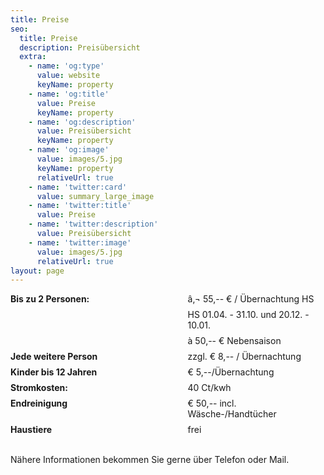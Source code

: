 ```yaml
---
title: Preise
seo:
  title: Preise
  description: Preisübersicht
  extra:
    - name: 'og:type'
      value: website
      keyName: property
    - name: 'og:title'
      value: Preise
      keyName: property
    - name: 'og:description'
      value: Preisübersicht
      keyName: property
    - name: 'og:image'
      value: images/5.jpg
      keyName: property
      relativeUrl: true
    - name: 'twitter:card'
      value: summary_large_image
    - name: 'twitter:title'
      value: Preise
    - name: 'twitter:description'
      value: Preisübersicht
    - name: 'twitter:image'
      value: images/5.jpg
      relativeUrl: true
layout: page
---
```

<div class="preistafel" style="display: grid; grid-template-columns: 1fr .8fr; grid-gap: .5rem;">
<span><strong>Bis zu 2 Personen:</strong></span>
<span>â‚¬ 55,-- € / Übernachtung HS</span>
<span>&nbsp;</span>
<span>HS 01.04. - 31.10. und 20.12. - 10.01.</span>
<span>&nbsp;</span>
<span>à 50,-- € Nebensaison</span>
<span><strong>Jede weitere Person</strong></span>
<span>zzgl. € 8,-- / Übernachtung</span>
<span><strong>Kinder bis 12 Jahren</strong></span>
<span>€ 5,--/Übernachtung</span>
<span><strong>Stromkosten:</strong></span>
<span>40 Ct/kwh</span>
<span><strong>Endreinigung</strong></span>
<span>€ 50,-- incl. Wäsche-/Handtücher</span>
<span><strong>Haustiere</strong></span>
<span>frei</span>

</div>
<br>
<p>Nähere Informationen bekommen Sie gerne über Telefon oder Mail.</p>
